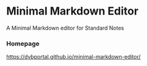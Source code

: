 # Minimal Markdown Editor
A Minimal Markdown editor for Standard Notes

### Homepage
https://dvbportal.github.io/minimal-markdown-editor/

